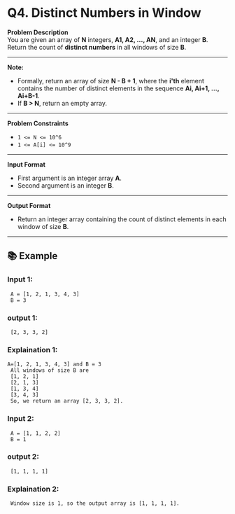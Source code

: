 # Q4. Distinct Numbers in Window

**Problem Description**  
You are given an array of **N** integers, **A1, A2, ..., AN**, and an integer **B**. Return the count of **distinct numbers** in all windows of size **B**.

---

**Note:**
- Formally, return an array of size **N - B + 1**, where the **i'th** element contains the number of distinct elements in the sequence **Ai, Ai+1, ..., Ai+B-1**.
- If **B > N**, return an empty array.

---

**Problem Constraints**
- `1 <= N <= 10^6`
- `1 <= A[i] <= 10^9`

---

**Input Format**
- First argument is an integer array **A**.
- Second argument is an integer **B**.

---

**Output Format**
- Return an integer array containing the count of distinct elements in each window of size **B**.

---


## 📚 Example

### Input 1:
```plaintext
 A = [1, 2, 1, 3, 4, 3]
 B = 3
```
### output 1:
```plaintext
 [2, 3, 3, 2]
```
### Explaination 1:
```plaintext
A=[1, 2, 1, 3, 4, 3] and B = 3
 All windows of size B are
 [1, 2, 1]
 [2, 1, 3]
 [1, 3, 4]
 [3, 4, 3]
 So, we return an array [2, 3, 3, 2].
```
### Input 2:
```plaintext
 A = [1, 1, 2, 2]
 B = 1
```
### output 2:
```plaintext
 [1, 1, 1, 1]
```
### Explaination 2:
```plaintext
 Window size is 1, so the output array is [1, 1, 1, 1].
```